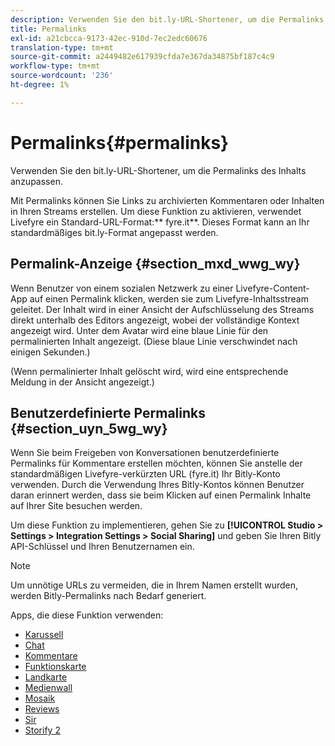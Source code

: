 ```yaml
---
description: Verwenden Sie den bit.ly-URL-Shortener, um die Permalinks des Inhalts anzupassen.
title: Permalinks
exl-id: a21cbcca-9173-42ec-910d-7ec2edc60676
translation-type: tm+mt
source-git-commit: a2449482e617939cfda7e367da34875bf187c4c9
workflow-type: tm+mt
source-wordcount: '236'
ht-degree: 1%

---
```


# Permalinks{#permalinks}

Verwenden Sie den bit.ly-URL-Shortener, um die Permalinks des Inhalts anzupassen.

Mit Permalinks können Sie Links zu archivierten Kommentaren oder Inhalten in Ihren Streams erstellen. Um diese Funktion zu aktivieren, verwendet Livefyre ein Standard-URL-Format:** fyre.it**. Dieses Format kann an Ihr standardmäßiges bit.ly-Format angepasst werden.

## Permalink-Anzeige {#section_mxd_wwg_wy}

Wenn Benutzer von einem sozialen Netzwerk zu einer Livefyre-Content-App auf einen Permalink klicken, werden sie zum Livefyre-Inhaltsstream geleitet. Der Inhalt wird in einer Ansicht der Aufschlüsselung des Streams direkt unterhalb des Editors angezeigt, wobei der vollständige Kontext angezeigt wird. Unter dem Avatar wird eine blaue Linie für den permalinierten Inhalt angezeigt. (Diese blaue Linie verschwindet nach einigen Sekunden.)

(Wenn permalinierter Inhalt gelöscht wird, wird eine entsprechende Meldung in der Ansicht angezeigt.)

## Benutzerdefinierte Permalinks {#section_uyn_5wg_wy}

Wenn Sie beim Freigeben von Konversationen benutzerdefinierte Permalinks für Kommentare erstellen möchten, können Sie anstelle der standardmäßigen Livefyre-verkürzten URL (fyre.it) Ihr Bitly-Konto verwenden. Durch die Verwendung Ihres Bitly-Kontos können Benutzer daran erinnert werden, dass sie beim Klicken auf einen Permalink Inhalte auf Ihrer Site besuchen werden.

Um diese Funktion zu implementieren, gehen Sie zu **[!UICONTROL Studio > Settings > Integration Settings > Social Sharing]** und geben Sie Ihren Bitly API-Schlüssel und Ihren Benutzernamen ein.

>[!NOTE]
>
>Um unnötige URLs zu vermeiden, die in Ihrem Namen erstellt wurden, werden Bitly-Permalinks nach Bedarf generiert.

Apps, die diese Funktion verwenden:

* [Karussell](/help/using/c-about-apps/c-carousel-app/c-carousel-app.md#c_carousel_app)
* [Chat](/help/using/c-about-apps/c-chat-app/c-chat-app.md#c_chat_app)
* [Kommentare](/help/using/c-about-apps/c-comments/c-comments.md)
* [Funktionskarte](/help/using/c-about-apps/c-feature-card-app/c-feature-card-app.md#c_feature_card_app)
* [Landkarte](/help/using/c-about-apps/c-map-app/c-map-app.md#c_map_app)
* [Medienwall](/help/using/c-about-apps/c-media-wall-app/c-media-wall-app.md#c_media_wall_app)
* [Mosaik](/help/using/c-about-apps/c-mosaic-app/c-mosaic-app.md#c_mosaic_app)
* [Reviews](/help/using/c-about-apps/c-reviews-app/c-reviews-app.md#c_reviews_app)
* [Sir](/help/using/c-about-apps/c-sidenotes-app/c-sidenotes-app.md#c_sidenotes_app)
* [Storify 2](/help/using/c-about-apps/c-storify2/c-storify2.md#c_storify2)
